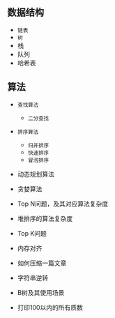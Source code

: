 ## 数据结构

+ `链表`
+ `树`
+ 栈
+ 队列
+ 哈希表


## 算法

+ `查找算法`
	+ `二分查找`
+ `排序算法`
	+ `归并排序`
	+ `快速排序`
	+ `冒泡排序` 
+ 动态规划算法
+ 贪婪算法 

+ Top N问题，及其对应算法复杂度
+ 堆排序的算法复杂度
+ Top K问题
+ 内存对齐
+ 如何压缩一篇文章
+ 字符串逆转
+ B树及其使用场景
+ 打印100以内的所有质数
